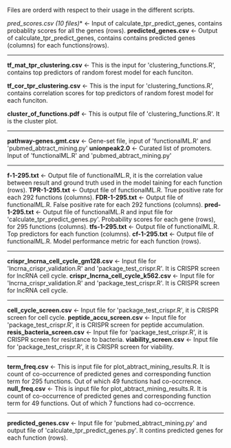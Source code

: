 Files are orderd with respect to their usage in the different scripts.

**pred_scores*.csv (10 files)** <- Input of calculate_tpr_predict_genes, contains probablity scores for all the genes (rows). 
**predicted_genes.csv** <- Output of calculate_tpr_predict_genes, contains contains predicted genes (columns) for each functions(rows). 

---


**tf_mat_tpr_clustering.csv** <-  This is the input for 'clustering_functions.R', 
contains top predictors of random forest model for each funciton.

**tf_cor_tpr_clustering.csv** <- This is the input for 'clustering_functions.R', 
contains correlation scores for top predictors of random forest model for each funciton.

**cluster_of_functions.pdf** <- This is output file of 'clustering_functions.R'. It is the cluster plot.

---

**pathway-genes.gmt.csv** <- Gene-set file, input of 'functionalML.R' and 'pubmed_abtract_mining.py'
**unionpeak2.0** <- Curated list of promoters. Input of 'functionalML.R' and 'pubmed_abtract_mining.py'

---

**f-1-295.txt** <- Output file of functionalML.R, it is the correlation value between result and ground truth used in the model taining for each function (rows).
**TPR-1-295.txt** <- Output file of functionalML.R. True positive rate for each 292 functions (columns).
**FDR-1-295.txt** <- Output file of functionalML.R. False positive rate for each 292 functions (columns).
**pred-1-295.txt** <- Output file of functionalML.R and input file for 'calculate_tpr_predict_genes.py'. Probability scores for each gene (rows), for 295 functions (columns).
**tfs-1-295.txt** <- Output file of functionalML.R. Top predictors for each function (columns).
**cf-1-295.txt** <- Output file of functionalML.R. Model performance metric for each function (rows). 

---

**crispr_lncrna_cell_cycle_gm128.csv** <- Input file for 'lncrna_crispr_validation.R' and 'package_test_crispr.R'. It is CRISPR screen for lncRNA cell cycle.
**crispr_lncrna_cell_cycle_k562.csv** <- Input file for 'lncrna_crispr_validation.R' and 'package_test_crispr.R'. It is CRISPR screen for lncRNA cell cycle.

---

**cell_cycle_screen.csv** <- Input file for 'package_test_crispr.R', it is CRISPR screen for cell cycle.
**peptide_accu_screen.csv** <- Input file for 'package_test_crispr.R', it is CRISPR screen for peptide accumulation.
**resis_bacteria_screen.csv** <- Input file for 'package_test_crispr.R', it is CRISPR screen for resistance to bacteria.
**viability_screen.csv** <- Input file for 'package_test_crispr.R', it is CRISPR screen for viability.

---

**term_freq.csv** <- This is input file for plot_abtract_mining_results.R. It is count of co-occurrence of predicted genes and corresponding function term for 295 functions. Out of which 49 functions had co-occrrence.
**null_freq.csv** <- This is input file for plot_abtract_mining_results.R. It is count of co-occurrence of predicted genes and corresponding function term for 49 functions. Out of which 7 functions had co-occrrence.

---

**predicted_genes.csv** <- Input file for 'pubmed_abtract_mining.py' and output file of 'calculate_tpr_predict_genes.py'. It contins predicted genes for each function (rows).
